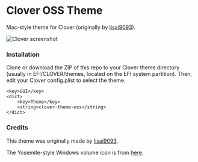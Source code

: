 # Clover OSS Theme
Mac-style theme for Clover (originally by [lisai9093](https://github.com/lisai9093)).

![Clover screenshot](https://i.imgur.com/abZgqpo.png)

### Installation
Clone or download the ZIP of this repo to your Clover theme directory (usually
in EFI/CLOVER/themes, located on the EFI system partition). Then, edit your
Clover config.plist to select the theme.

```plist
<key>GUI</key>
<dict>
	<key>Theme</key>
	<string>clover-theme-oss</string>
</dict>
```

### Credits
This theme was originally made by [lisai9093](https://github.com/lisai9093).

The Yosemite-style Windows volume icon is from [here](http://atopsy.deviantart.com/art/Boot-Camp-Assistant-for-OS-X-Yosemite-Re-Upload-500410985).
